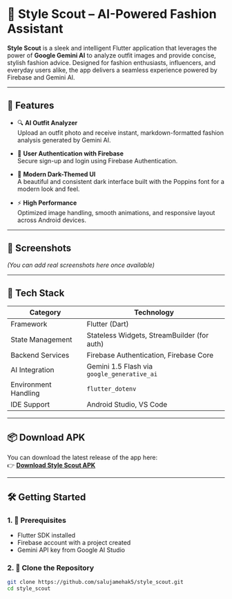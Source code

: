 # 👗 Style Scout – AI-Powered Fashion Assistant

**Style Scout** is a sleek and intelligent Flutter application that leverages the power of **Google Gemini AI** to analyze outfit images and provide concise, stylish fashion advice. Designed for fashion enthusiasts, influencers, and everyday users alike, the app delivers a seamless experience powered by Firebase and Gemini AI.

---

## 🌟 Features

- 🔍 **AI Outfit Analyzer**  
  Upload an outfit photo and receive instant, markdown-formatted fashion analysis generated by Gemini AI.

- 🔐 **User Authentication with Firebase**  
  Secure sign-up and login using Firebase Authentication.

- 🌙 **Modern Dark-Themed UI**  
  A beautiful and consistent dark interface built with the Poppins font for a modern look and feel.

- ⚡ **High Performance**  
  Optimized image handling, smooth animations, and responsive layout across Android devices.

---

## 📱 Screenshots

*(You can add real screenshots here once available)*

---

## 🧱 Tech Stack

| Category             | Technology                                      |
|----------------------|-------------------------------------------------|
| Framework            | Flutter (Dart)                                  |
| State Management     | Stateless Widgets, StreamBuilder (for auth)     |
| Backend Services     | Firebase Authentication, Firebase Core          |
| AI Integration       | Gemini 1.5 Flash via `google_generative_ai`     |
| Environment Handling | `flutter_dotenv`                                |
| IDE Support          | Android Studio, VS Code                         |

---

## 📦 Download APK

You can download the latest release of the app here:  
👉 **[Download Style Scout APK](https://github.com/MehakSaluja/style_scout/releases/download/v1.0.0/app-release.apk)**

---

## 🛠️ Getting Started

### 1. 🔧 Prerequisites

- Flutter SDK installed  
- Firebase account with a project created  
- Gemini API key from Google AI Studio

### 2. 🧪 Clone the Repository

```bash
git clone https://github.com/salujamehak5/style_scout.git
cd style_scout
